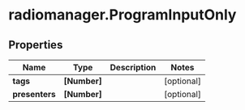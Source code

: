 # radiomanager.ProgramInputOnly

## Properties

Name | Type | Description | Notes
------------ | ------------- | ------------- | -------------
**tags** | **[Number]** |  | [optional] 
**presenters** | **[Number]** |  | [optional] 


